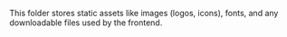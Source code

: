 This folder stores static assets like images (logos, icons), fonts, and any downloadable files used by the frontend.